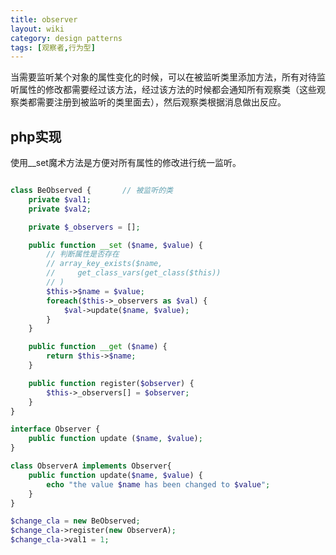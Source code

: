 ```yaml
---
title: observer
layout: wiki
category: design patterns
tags: [观察者,行为型]
---
```


当需要监听某个对象的属性变化的时候，可以在被监听类里添加方法，所有对待监听属性的修改都需要经过该方法，经过该方法的时候都会通知所有观察类（这些观察类都需要注册到被监听的类里面去），然后观察类根据消息做出反应。

## php实现

使用__set魔术方法是方便对所有属性的修改进行统一监听。

```php

class BeObserved {       // 被监听的类
    private $val1;
    private $val2;

    private $_observers = [];

    public function __set ($name, $value) {
        // 判断属性是否存在
        // array_key_exists($name,
        //     get_class_vars(get_class($this))
        // )
        $this->$name = $value;
        foreach($this->_observers as $val) {
            $val->update($name, $value);
        }
    }

    public function __get ($name) {
        return $this->$name;
    }

    public function register($observer) {
        $this->_observers[] = $observer;
    }
}

interface Observer {
    public function update ($name, $value);
}

class ObserverA implements Observer{
    public function update($name, $value) {
        echo "the value $name has been changed to $value";
    }
}

$change_cla = new BeObserved;
$change_cla->register(new ObserverA);
$change_cla->val1 = 1;

```